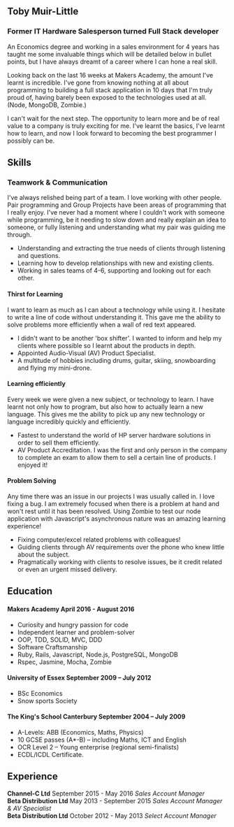 ## Toby Muir-Little

### Former IT Hardware Salesperson turned Full Stack developer

An Economics degree and working in a sales environment for 4 years has taught me some invaluable things which will be detailed below in bullet points, but I have always dreamt of a career where I can hone a real skill.

Looking back on the last 16 weeks at Makers Academy, the amount I've learnt is incredible. I've gone from knowing nothing at all about programming to building a full stack application in 10 days that I'm truly proud of, having barely been exposed to the technologies used at all. (Node, MongoDB, Zombie.)

I can't wait for the next step. The opportunity to learn more and be of real value to a company is truly exciting for me. I've learnt the basics, I've learnt how to learn, and now I look forward to becoming the best programmer I possibly can be.

## Skills

### Teamwork & Communication

I've always relished being part of a team. I love working with other people. Pair programming and Group Projects have been areas of programming that I really enjoy. I've never had a moment where I couldn't work with someone while programming, be it needing to slow down and really explain an idea to someone, or fully listening and understanding what my pair was guiding me through.
- Understanding and extracting the true needs of clients through listening and questions.
- Learning how to develop relationships with new and existing clients.
- Working in sales teams of 4-6, supporting and looking out for each other.

#### Thirst for Learning

I want to learn as much as I can about a technology while using it. I hesitate to write a line of code without understanding it. This gave me the ability to solve problems more efficiently when a wall of red text appeared.
- I didn't want to be another 'box shifter'. I wanted to inform and help my clients where possible so I learnt about the products in depth.
- Appointed Audio-Visual (AV) Product Specialist.
- A multitude of hobbies including drums, guitar, skiing, snowboarding and flying my mini-drone.

#### Learning efficiently

Every week we were given a new subject, or technology to learn. I have learnt not only how to program, but also how to actually learn a new language. This gives me the ability to pick up any new technology or language incredibly quickly and efficiently.
- Fastest to understand the world of HP server hardware solutions in order to sell them efficiently.
- AV Product Accreditation. I was the first and only person in the company to complete an exam to allow them to sell a certain line of products. I enjoyed it!

#### Problem Solving

Any time there was an issue in our projects I was usually called in. I love fixing a bug. I am extremely focused when there is a problem at hand and won't rest until it has been resolved. Using Zombie to test our node application with Javascript's asynchronous nature was an amazing learning experience!
- Fixing computer/excel related problems with colleagues!
- Guiding clients through AV requirements over the phone who knew little about the subject.
- Pragmatically working with clients to resolve issues, be it credit related or even an urgent missed delivery.

## Education

#### Makers Academy April 2016 - August 2016

- Curiosity and hungry passion for code
- Independent learner and problem-solver
- OOP, TDD, SOLID, MVC, DDD
- Software Craftsmanship
- Ruby, Rails, Javascript, Node.js, PostgreSQL, MongoDB
- Rspec, Jasmine, Mocha, Zombie

#### University of Essex September 2009 – July 2012

- BSc Economics
- Snow sports Society

#### The King's School Canterbury September 2004 – July 2009

- A-Levels: ABB (Economics, Maths, Physics)
- 10 GCSE passes (A*-B) – including Maths, ICT and English
- OCR Level 2 – Young enterprise (regional semi-finalists)
- ECDL/ICDL Certificate.

## Experience

**Channel-C Ltd** September 2015 - May 2016
*Sales Account Manager*  
**Beta Distribution Ltd** May 2013 - September 2015
*Sales Account Manager & AV Specialist*  
**Beta Distribution Ltd** October 2012 - May 2013
*Select Account Manager*  

